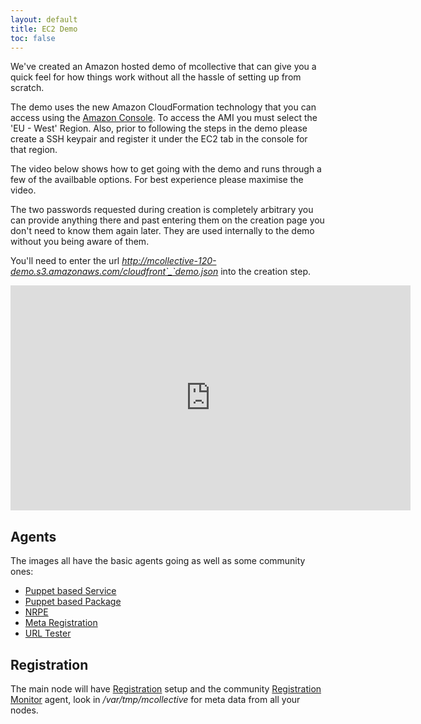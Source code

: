 ```yaml
---
layout: default
title: EC2 Demo
toc: false
---
```

[Amazon Console]: https://console.aws.amazon.com/ec2/
[Puppet based Service]: http://projects.puppetlabs.com/projects/mcollective-plugins/wiki/AgentService
[Puppet based Package]: http://projects.puppetlabs.com/projects/mcollective-plugins/wiki/AgentPackage
[NRPE]: http://projects.puppetlabs.com/projects/mcollective-plugins/wiki/AgentNRPE
[Meta Registration]: http://projects.puppetlabs.com/projects/mcollective-plugins/wiki/RegistrationMetaData
[URL Tester]: https://github.com/ripienaar/mc-plugins/tree/master/agent/urltest
[Registration]: /mcollective/reference/plugins/registration.html
[Registration Monitor]: http://projects.puppetlabs.com/projects/mcollective-plugins/wiki/AgentRegistrationMonitor

We've created an Amazon hosted demo of mcollective that can give you a quick feel
for how things work without all the hassle of setting up from scratch.

The demo uses the new Amazon CloudFormation technology that you can access using the [Amazon Console].
To access the AMI you must select the 'EU - West' Region. Also, prior to following the steps in the demo
please create a SSH keypair and register it under the EC2 tab in the console for that region.

The video below shows how to get going with the demo and runs through a few of the availbable options.
For best experience please maximise the video.

The two passwords requested during creation is completely arbitrary you can provide anything there and
past entering them on the creation page you don't need to know them again later.  They are used internally
to the demo without you being aware of them.

You'll need to enter the url _http://mcollective-120-demo.s3.amazonaws.com/cloudfront`_`demo.json_ into the
creation step.

<iframe width="640" height="360" src="http://www.youtube-nocookie.com/embed/Hw0Z1xfg050" frameborder="0" allowfullscreen></iframe>

## Agents
The images all have the basic agents going as well as some community ones:

 * [Puppet based Service]
 * [Puppet based Package]
 * [NRPE]
 * [Meta Registration]
 * [URL Tester]

## Registration
The main node will have [Registration] setup and the community [Registration Monitor] agent,
look in */var/tmp/mcollective* for meta data from all your nodes.
